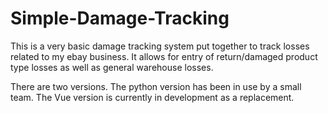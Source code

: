 # Simple-Damage-Tracking

This is a very basic damage tracking system put together to track losses related to my ebay business.
It allows for entry of return/damaged product type losses as well as general warehouse losses.

There are two versions. The python version has been in use by a small team. The Vue version is currently in development as a replacement.
